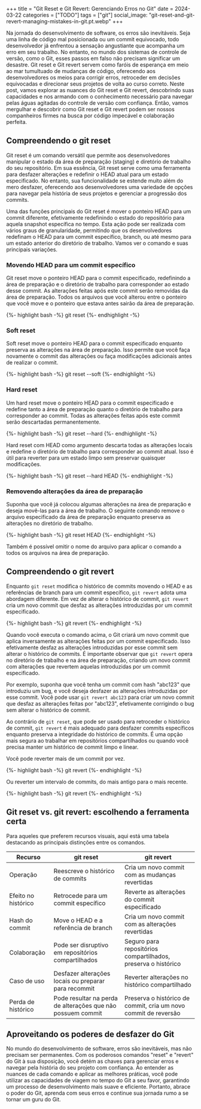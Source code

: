 +++
title = "Git Reset e Git Revert: Gerenciando Erros no Git"
date = 2024-03-22
categories = ["TODO"]
tags = ["git"]
social_image: "git-reset-and-git-revert-managing-mistakes-in-git.pt.webp"
+++

<p class="intro"><span class="dropcap">N</span>a jornada do desenvolvimento de software, os erros são inevitáveis. Seja uma linha de código mal posicionada ou um commit equivocado, todo desenvolvedor já enfrentou a sensação angustiante que acompanha um erro em seu trabalho. No entanto, no mundo dos sistemas de controle de versão, como o Git, esses passos em falso não precisam significar um desastre. Git reset e Git revert servem como faróis de esperança em meio ao mar tumultuado de mudanças de código, oferecendo aos desenvolvedores os meios para corrigir erros, retroceder em decisões equivocadas e direcionar seus projetos de volta ao curso correto. Neste post, vamos explorar as nuances do Git reset e Git revert, descobrindo suas capacidades e nos armando com o conhecimento necessário para navegar pelas águas agitadas do controle de versão com confiança. Então, vamos mergulhar e descobrir como Git reset e Git revert podem ser nossos companheiros firmes na busca por código impecável e colaboração perfeita.</p>

## Compreendendo o git reset
Git reset é um comando versátil que permite aos desenvolvedores manipular o estado da área de preparação (staging) e diretório de trabalho do seu repositório. Em sua essência, Git reset serve como uma ferramenta para desfazer alterações e redefinir o HEAD atual para um estado especificado. No entanto, sua funcionalidade se estende muito além do mero desfazer, oferecendo aos desenvolvedores uma variedade de opções para navegar pela história de seus projetos e gerenciar a progressão dos commits.

Uma das funções principais do Git reset é mover o ponteiro HEAD para um commit diferente, efetivamente redefinindo o estado do repositório para aquela snapshot específica no tempo. Esta ação pode ser realizada com vários graus de granularidade, permitindo que os desenvolvedores redefinam o HEAD para um commit específico, branch, ou até mesmo para um estado anterior do diretório de trabalho. Vamos ver o comando e suas principais variações.

### Movendo HEAD para um commit específico
Git reset move o ponteiro HEAD para o commit especificado, redefinindo a área de preparação e o diretório de trabalho para corresponder ao estado desse commit. As alterações feitas após este commit serão removidas da área de preparação. Todos os arquivos que você alterou entre o ponteiro que você move e o ponteiro que estava antes sairão da área de preparação.

{%- highlight bash -%}
git reset <commit-hash>
{%- endhighlight -%}

### Soft reset
Soft reset move o ponteiro HEAD para o commit especificado enquanto preserva as alterações na área de preparação. Isso permite que você faça novamente o commit das alterações ou faça modificações adicionais antes de realizar o commit.

{%- highlight bash -%}
git reset --soft <commit-hash>
{%- endhighlight -%}

### Hard reset
Um hard reset move o ponteiro HEAD para o commit especificado e redefine tanto a área de preparação quanto o diretório de trabalho para corresponder ao commit. Todas as alterações feitas após este commit serão descartadas permanentemente.

{%- highlight bash -%}
git reset --hard <commit-hash>
{%- endhighlight -%}

Hard reset com HEAD como argumento descarta todas as alterações locais e redefine o diretório de trabalho para corresponder ao commit atual. Isso é útil para reverter para um estado limpo sem preservar quaisquer modificações.

{%- highlight bash -%}
git reset --hard HEAD
{%- endhighlight -%}

### Removendo alterações da área de preparação
Suponha que você já colocou algumas alterações na área de preparação e deseja movê-las para a área de trabalho. O seguinte comando remove o arquivo especificado da área de preparação enquanto preserva as alterações no diretório de trabalho.

{%- highlight bash -%}
git reset HEAD <arquivo>
{%- endhighlight -%}

Também é possível omitir o nome do arquivo para aplicar o comando a todos os arquivos na área de preparação.

## Compreendendo o git revert
Enquanto `git reset` modifica o histórico de commits movendo o HEAD e as referências de branch para um commit específico, `git revert` adota uma abordagem diferente. Em vez de alterar o histórico de commit, `git revert` cria um novo commit que desfaz as alterações introduzidas por um commit especificado.

{%- highlight bash -%}
git revert <commit-hash>
{%- endhighlight -%}

Quando você executa o comando acima, o Git criará um novo commit que aplica inversamente as alterações feitas por um commit especificado. Isso efetivamente desfaz as alterações introduzidas por esse commit sem alterar o histórico de commits. É importante observar que `git revert` opera no diretório de trabalho e na área de preparação, criando um novo commit com alterações que revertem aquelas introduzidas por um commit especificado.

Por exemplo, suponha que você tenha um commit com hash "abc123" que introduziu um bug, e você deseja desfazer as alterações introduzidas por esse commit. Você pode usar `git revert abc123` para criar um novo commit que desfaz as alterações feitas por "abc123", efetivamente corrigindo o bug sem alterar o histórico de commit.

Ao contrário de `git reset`, que pode ser usado para retroceder o histórico de commit, `git revert` é mais adequado para desfazer commits específicos enquanto preserva a integridade do histórico de commits. É uma opção mais segura ao trabalhar em repositórios compartilhados ou quando você precisa manter um histórico de commit limpo e linear.

Você pode reverter mais de um commit por vez.

{%- highlight bash -%}
git revert <commit-hash-1> <commit-hash-2>
{%- endhighlight -%}

Ou reverter um intervalo de commits, do mais antigo para o mais recente.

{%- highlight bash -%}
git revert <oldest-commit-hash> <newest-commit-hash>
{%- endhighlight -%}

## Git reset vs. git revert: escolhendo a ferramenta certa
Para aqueles que preferem recursos visuais, aqui está uma tabela destacando as principais distinções entre os comandos.

| Recurso           | git reset                                 | git revert                                      |
|-------------------|---------------------------------------------|---------------------------------------------------|
| Operação          | Reescreve o histórico de commits                     | Cria um novo commit com as mudanças revertidas              |
| Efeito no histórico | Retrocede para um commit específico               | Reverte as alterações do commit especificado       |
| Hash do commit    | Move o HEAD e a referência de branch        | Cria um novo commit com as alterações revertidas   |
| Colaboração      | Pode ser disruptivo em repositórios compartilhados  | Seguro para repositórios compartilhados, preserva o histórico |
| Caso de uso      | Desfazer alterações locais ou preparar para recommit | Reverter alterações no histórico compartilhado       |
| Perda de histórico | Pode resultar na perda de alterações que não possuem commit | Preserva o histórico de commit, cria um novo commit de reversão |

## Aproveitando os poderes de desfazer do Git
No mundo do desenvolvimento de software, erros são inevitáveis, mas não precisam ser permanentes. Com os poderosos comandos "reset" e "revert" do Git à sua disposição, você detém as chaves para gerenciar erros e navegar pela história do seu projeto com confiança. Ao entender as nuances de cada comando e aplicar as melhores práticas, você pode utilizar as capacidades de viagem no tempo do Git a seu favor, garantindo um processo de desenvolvimento mais suave e eficiente. Portanto, abrace o poder do Git, aprenda com seus erros e continue sua jornada rumo a se tornar um guru do Git.
